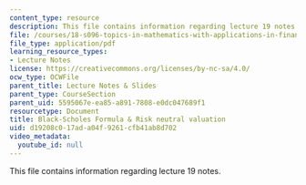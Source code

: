 ```yaml
---
content_type: resource
description: This file contains information regarding lecture 19 notes.
file: /courses/18-s096-topics-in-mathematics-with-applications-in-finance-fall-2013/d19208c017ada04f9261cfb41ab8d702_MIT18_S096F13_lecnote19.pdf
file_type: application/pdf
learning_resource_types:
- Lecture Notes
license: https://creativecommons.org/licenses/by-nc-sa/4.0/
ocw_type: OCWFile
parent_title: Lecture Notes & Slides
parent_type: CourseSection
parent_uid: 5595067e-ea85-a891-7808-e0dc047689f1
resourcetype: Document
title: Black-Scholes Formula & Risk neutral valuation
uid: d19208c0-17ad-a04f-9261-cfb41ab8d702
video_metadata:
  youtube_id: null
---
```

This file contains information regarding lecture 19 notes.